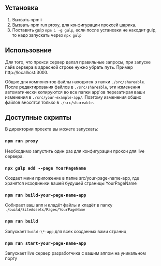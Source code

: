 ## Установка

1. Вызвать npm i
2. Вызвать npm run proxy, для конфигурации проксей шарика.
3. Поставить gulp `npm i -g gulp`, если после установки не находит gulp, то надо запускать через `npx gulp`
   <br />

## Использовние

Для того, что прокси сервер делал правильные запросы, при запуске лайв сервера в адресной строке нужно убрать путь. Пример http://localhost:3000.

Общие для компонентов файлы находятся в папки `./src/shareable`. После редактирования файлов в `./src/shareable`, эти изменения автоматически копируются во все папки app'ов перезатирая ваши изменения в `./src/your-example-app/`. Поэтому изменения общих файлов вносятся только в `./src/shareable`.

## Доступные скрипты

В директории проекта вы можете запускать:

### `npm run proxy`

Необходимо запустить один раз для конфигурации прокси для live сервера.

### `npx gulp add --page YourPageName`

Создает мини приложение в папке src/your-page-name-app, где хранятся исходиники вашей будущей страницы YourPageName<br />

### `npm run build-your-page-name-app`

Собирает ваш апп и кладёт файлы и кладёт в папку `./build/SiteAssets/Pages/YourPageName`<br />

### `npm run build`

Запускает `build-\*-app` для всех созданных вами страниц <br />

### `npm run start-your-page-name-app`

Запускает live сервер разработчика с вашим аппом на уникальном порту<br />
